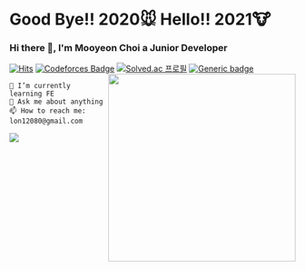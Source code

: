 
# Good Bye!! 2020🐭 Hello!! 2021🐮
### Hi there 👋, I'm Mooyeon Choi a Junior Developer
[![Hits](https://hits.seeyoufarm.com/api/count/incr/badge.svg?url=https%3A%2F%2Fgithub.com%2Fmooyeon-choi&count_bg=%2379C83D&title_bg=%23555555&icon=iconify.svg&icon_color=%23E7E7E7&title=hits&edge_flat=false)](https://hits.seeyoufarm.com)
[![Codeforces Badge](https://cp-logo.vercel.app/codeforces/mooyeon)](https://codeforces.com/profile/mooyeon) [![Solved.ac
프로필](http://mazassumnida.wtf/api/mini/generate_badge?boj=memoria22)](https://solved.ac/memoria22)
[![Generic badge](https://img.shields.io/badge/Blog-tistory-yellow.svg)](https://moo-choi.tistory.com/)
<img src="https://www.urbanbrush.net/web/wp-content/uploads/edd/2018/05/web-20180503231137683769.png" align="right" width="330px">
```
🌱 I’m currently learning FE
💬 Ask me about anything
📫 How to reach me: lon12080@gmail.com
```
<img src="https://github-readme-stats.vercel.app/api?username=mooyeon-choi&show_icons=true&count_private=true" align="left">


